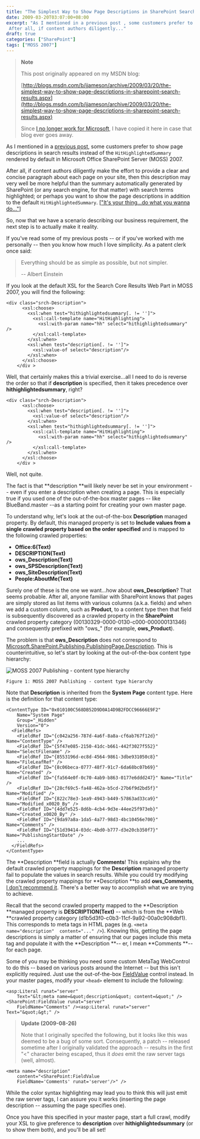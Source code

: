 ```yaml
---
title: "The Simplest Way to Show Page Descriptions in SharePoint Search Results"
date: 2009-03-20T03:07:00+08:00
excerpt: "As I mentioned in a previous post , some customers prefer to show page descriptions in search results instead of the HitHighlightedSummary rendered by default in Microsoft Office SharePoint Server (MOSS) 2007. 
 After all, if content authors diligently..."
draft: true
categories: ["SharePoint"]
tags: ["MOSS 2007"]
---
```


> **Note**
> 
> This post originally appeared on my MSDN blog:
> 
> [http://blogs.msdn.com/b/jjameson/archive/2009/03/20/the-simplest-way-to-show-page-descriptions-in-sharepoint-search-results.aspx](http://blogs.msdn.com/b/jjameson/archive/2009/03/20/the-simplest-way-to-show-page-descriptions-in-sharepoint-search-results.aspx)
> 
> Since [I no longer work for Microsoft](/blog/jjameson/2011/09/02/last-day-with-microsoft), I have copied it here in case that blog ever goes away.

As I mentioned in a [previous post](/blog/jjameson/2009/03/19/argumentnullexception-with-optional-publishingpage-description-property-with-some-thoughts-on-breaking-the-build-too), some customers prefer to show page descriptions in search results instead of the `HitHighlightedSummary` rendered by default in Microsoft Office SharePoint Server (MOSS) 2007.

After all, if content authors diligently make the effort to provide a clear and concise paragraph about each page on your site, then this description may very well be more helpful than the summary automatically generated by SharePoint (or any search engine, for that matter) with search terms highlighted; or perhaps you want to show the page descriptions in addition to the default `HitHighlightedSummary`. [["It's your thing...do what
you wanna do..."](http://www.youtube.com/watch?v=2v2-DSKx3Eg)]

So, now that we have a scenario describing our business requirement, the next step is to actually make it reality.

If you've read some of my previous posts -- or if you've worked with me personally -- then you know how much I love simplicity. As a patent clerk once said:

> Everything should be as simple as possible, but not simpler.
> 
> -- Albert Einstein

If you look at the default XSL for the Search Core Results Web Part in MOSS 2007, you will find the following:

```
<div class="srch-Description">
      <xsl:choose>
        <xsl:when test="hithighlightedsummary[. != '']">
          <xsl:call-template name="HitHighlighting">
            <xsl:with-param name="hh" select="hithighlightedsummary" />
          </xsl:call-template>
        </xsl:when>
        <xsl:when test="description[. != '']">
          <xsl:value-of select="description"/>
        </xsl:when>
      </xsl:choose>
    </div >
```

Well, that certainly makes this a trivial exercise...all I need to do is reverse the order so that if **description** is specified, then it takes precedence over **hithighlightedsummary**, right?

```
<div class="srch-Description">
      <xsl:choose>
        <xsl:when test="description[. != '']">
          <xsl:value-of select="description"/>
        </xsl:when>
        <xsl:when test="hithighlightedsummary[. != '']">
          <xsl:call-template name="HitHighlighting">
            <xsl:with-param name="hh" select="hithighlightedsummary" />
          </xsl:call-template>
        </xsl:when>
      </xsl:choose>
    </div >
```

Well, not quite.

The fact is that **description **will likely never be set in your environment -- even if you enter a description when creating a page. This is especially true if you used one of the out-of-the-box master pages -- like BlueBand.master --as a starting point for creating your own master page.

To understand why, let's look at the out-of-the-box **Description** managed property. By default, this managed property is set to **Include values
from a single crawled property based on the order specified** and is mapped to the following crawled properties:

- **Office:6(Text)**
- **DESCRIPTION(Text)**
- **ows\_Description(Text)**
- **ows\_SPSDescription(Text)**
- **ows\_SiteDescription(Text)**
- **People:AboutMe(Text)**

Surely one of these is the one we want...how about **ows\_Description**? That seems probable. After all, anyone familiar with SharePoint knows that pages are simply stored as list items with various columns (a.k.a. fields) and when we add a custom column, such as **Product**, to a content type then that field is subsequently discovered as a crawled property in the **SharePoint** crawled property category (00130329-0000-0130-c000-000000131346) and consequently prefixed with "ows\_" (for example, **ows\_Product**).

The problem is that **ows\_Description** does not correspond to [Microsoft.SharePoint.Publishing.PublishingPage.Description](http://msdn.microsoft.com/en-us/library/microsoft.sharepoint.publishing.publishingpage.description.aspx). This is counterintuitive, so let's start by looking at the out-of-the-box content type hierarchy:

![MOSS 2007 Publishing - content type hierarchy](https://www.technologytoolbox.com/blog/images/www_technologytoolbox_com/blog/jjameson/9/o_MOSS%202007%20Publishing%20Content%20Type%20Hierarchy.png)

    Figure 1: MOSS 2007 Publishing - content type hierarchy

Note that **Description** is inherited from the **System Page** content type. Here is the definition for that content type:

```
<ContentType ID="0x010100C568DB52D9D0A14D9B2FDCC96666E9F2"
    Name="System Page"
    Group="_Hidden"
    Version="0">
  <FieldRefs>
    <FieldRef ID="{c042a256-787d-4a6f-8a8a-cf6ab767f12d}" Name="ContentType" />
    <FieldRef ID="{5f47e085-2150-41dc-b661-442f3027f552}" Name="SelectFilename" />
    <FieldRef ID="{8553196d-ec8d-4564-9861-3dbe931050c8}" Name="FileLeafRef" />
    <FieldRef ID="{8c06beca-0777-48f7-91c7-6da68bc07b69}" Name="Created" />
    <FieldRef ID="{fa564e0f-0c70-4ab9-b863-0177e6ddd247}" Name="Title" />
    <FieldRef ID="{28cf69c5-fa48-462a-b5cd-27b6f9d2bd5f}" Name="Modified" />
    <FieldRef ID="{822c78e3-1ea9-4943-b449-57863ad33ca9}" Name="Modified_x0020_By" />
    <FieldRef ID="{4dd7e525-8d6b-4cb4-9d3e-44ee25f973eb}" Name="Created_x0020_By" />
    <FieldRef ID="{9da97a8a-1da5-4a77-98d3-4bc10456e700}" Name="Comments" />
    <FieldRef ID="{51d39414-03dc-4bd0-b777-d3e20cb350f7}" Name="PublishingStartDate" />
    ...
  </FieldRefs>
</ContentType>
```

The **Description **field is actually **Comments**! This explains why the default crawled property mappings for the **Description** managed property fail to populate the values in search results. While you could try modifying the crawled property mappings for **Description **to add **ows\_Comments**, [I don't recommend it](/blog/jjameson/2009/03/05/excluding-various-sharepoint-items-from-search-results-on-internet-facing-moss-sites). There's a better way to accomplish what we are trying to achieve.

Recall that the second crawled property mapped to the **Description
**managed property is **DESCRIPTION(Text)** -- which is from the **Web **crawled property category (d1b5d3f0-c0b3-11cf-9a92-00a0c908dbf1). This corresponds to meta tags in HTML pages (e.g. `<meta name="description"  content="..." />`). Knowing this, getting the page descriptions is simply a matter of ensuring that our pages include this meta tag and populate it with the **Description **-- er, I mean **Comments **-- for each page.

Some of you may be thinking you need some custom MetaTag WebControl to do this -- based on various posts around the Internet -- but this isn't explicitly required. Just use the out-of-the-box [FieldValue](http://msdn.microsoft.com/en-us/library/microsoft.sharepoint.webcontrols.fieldvalue.aspx) control instead. In your master pages, modify your `<head>` element to include the following:

```
<asp:Literal runat="server"
    Text="&lt;meta name=&quot;description&quot; content=&quot;" /><SharePoint:FieldValue runat="server"
    FieldName="Comments" /><asp:Literal runat="server" Text="&quot;&gt;" />
```

> **Update (2009-08-26)**
> 
> Note that I originally specifed the following, but it looks like this was
> deemed to be a bug of some sort. Consequently, a patch -- released sometime
> after I originally validated the approach -- results in the first "&lt;"
> character being escaped, thus it *does* emit the raw server tags
> (well, almost).

```
<meta name="description"        
    content="<SharePoint:FieldValue
    FieldName='Comments' runat='server'/>" />
```

While the color syntax highlighting may lead you to think this will just emit the raw server tags, I can assure you it works (inserting the page description -- assuming the page specifies one).

Once you have this specified in your master page, start a full crawl, modify your XSL to give preference to **description** over **hithighlightedsummary** (or to show them both), and you'll be all set!

